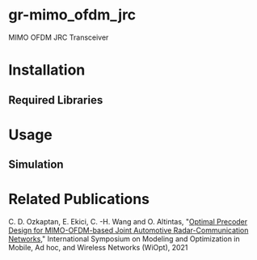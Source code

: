 # gr-mimo_ofdm_jrc
MIMO OFDM JRC Transceiver



# Installation

## Required Libraries

# Usage


## Simulation

# Related Publications

C. D. Ozkaptan, E. Ekici, C. -H. Wang and O. Altintas, "[Optimal Precoder Design for MIMO-OFDM-based Joint Automotive Radar-Communication Networks](https://ieeexplore.ieee.org/abstract/document/9589830/)," International Symposium on Modeling and Optimization in Mobile, Ad hoc, and Wireless Networks (WiOpt), 2021

